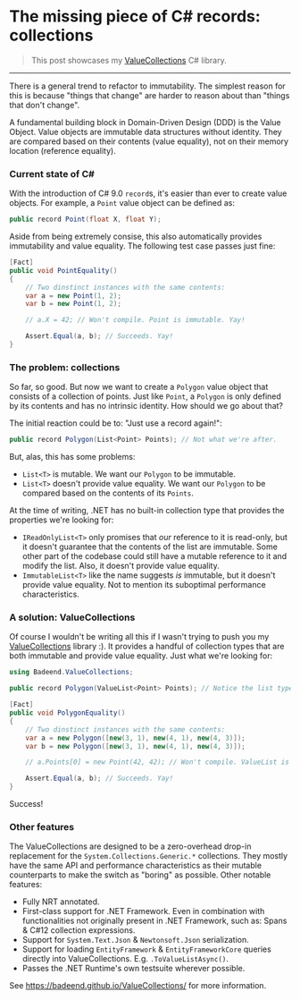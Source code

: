 # The missing piece of C# records: collections

> This post showcases my [ValueCollections](https://badeend.github.io/ValueCollections/) C# library.

---

There is a general trend to refactor to immutability. The simplest reason for this is because "things that change" are harder to reason about than "things that don't change".

A fundamental building block in Domain-Driven Design (DDD) is the Value Object. Value objects are immutable data structures without identity. They are compared based on their contents (value equality), not on their memory location (reference equality).

### Current state of C#

With the introduction of C# 9.0 `record`s, it's easier than ever to create value objects. For example, a `Point` value object can be defined as:

```cs
public record Point(float X, float Y);
```

Aside from being extremely consise, this also automatically provides immutability and value equality. The following test case passes just fine:

```cs
[Fact]
public void PointEquality()
{
    // Two dinstinct instances with the same contents:
    var a = new Point(1, 2);
    var b = new Point(1, 2);

    // a.X = 42; // Won't compile. Point is immutable. Yay!

    Assert.Equal(a, b); // Succeeds. Yay!
}
```

### The problem: collections

So far, so good. But now we want to create a `Polygon` value object that consists of a collection of points. Just like `Point`, a `Polygon` is only defined by its contents and has no intrinsic identity. How should we go about that?

The initial reaction could be to: "Just use a record again!":

```cs
public record Polygon(List<Point> Points); // Not what we're after.
```

But, alas, this has some problems:
- `List<T>` is mutable. We want our `Polygon` to be immutable.
- `List<T>` doesn't provide value equality. We want our `Polygon` to be compared based on the contents of its `Points`.

At the time of writing, .NET has no built-in collection type that provides the properties we're looking for:
- `IReadOnlyList<T>` only promises that _our_ reference to it is read-only, but it doesn't guarantee that the contents of the list are immutable. Some other part of the codebase could still have a mutable reference to it and modify the list. Also, it doesn't provide value equality.
- `ImmutableList<T>` like the name suggests _is_ immutable, but it doesn't provide value equality. Not to mention its suboptimal performance characteristics.

### A solution: ValueCollections

Of course I wouldn't be writing all this if I wasn't trying to push you my [ValueCollections](https://badeend.github.io/ValueCollections/) library :). It provides a handful of collection types that are both immutable and provide value equality. Just what we're looking for:

```cs
using Badeend.ValueCollections;

public record Polygon(ValueList<Point> Points); // Notice the list type.

[Fact]
public void PolygonEquality()
{
    // Two dinstinct instances with the same contents:
    var a = new Polygon([new(3, 1), new(4, 1), new(4, 3)]);
    var b = new Polygon([new(3, 1), new(4, 1), new(4, 3)]);

    // a.Points[0] = new Point(42, 42); // Won't compile. ValueList is immutable. Yay!

    Assert.Equal(a, b); // Succeeds. Yay!
}
``` 

Success!

### Other features

The ValueCollections are designed to be a zero-overhead drop-in replacement for the `System.Collections.Generic.*` collections. They mostly have the same API and performance characteristics as their mutable counterparts to make the switch as "boring" as possible. Other notable features:
- Fully NRT annotated.
- First-class support for .NET Framework. Even in combination with functionalities not originally present in .NET Framework, such as: Spans & C#12 collection expressions.
- Support for `System.Text.Json` & `Newtonsoft.Json` serialization.
- Support for loading `EntityFramework` & `EntityFrameworkCore` queries directly into ValueCollections. E.g. `.ToValueListAsync()`.
- Passes the .NET Runtime's own testsuite wherever possible.

See https://badeend.github.io/ValueCollections/ for more information.
